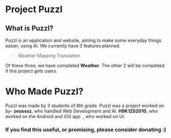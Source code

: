 # Project Puzzl
## What is Puzzl?
Puzzl is an application and website, aiming to make some everyday things easier, using AI. We currently have 3 features planned.
>Weather
>Mapping
>Translation

Of these three, we have completed **Weather**. 
The other 2 will be completed if this project gets users.

# Who Made Puzzl?
Puzzl was made by 3 students of 8th grade.
Puzzl was a project worked on by-
**zeusssz**, who handled Web Development and AI.
**H9K12S2010**, who worked on the Android and iOS app.
**<blank>**, who worked on UI.

### If you find this useful, or promising, please consider donating :)


